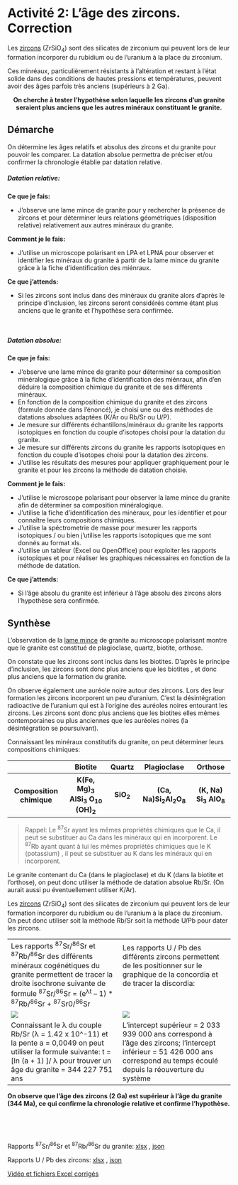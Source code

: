 # Activité 2: L’âge des zircons. Correction

Les [zircons](https://sciences-nature.fr/aureoles-desintegration-radioactive-zircon/) (ZrSiO<sub>4</sub>) sont des silicates de zirconium qui peuvent lors de leur formation incorporer du rubidium ou de l’uranium à la place du zirconium. 

Ces minréaux, particulièrement résistants à l’altération et restant à l’état solide dans des conditions de hautes pressions et températures, peuvent avoir des âges parfois très anciens (supérieurs à 2 Ga). 

<p align=center><strong>On cherche à tester l’hypothèse selon laquelle les zircons d’un granite seraient plus anciens que les autres minéraux constituant le granite.</strong></p>

<h2 class=center>Démarche</h2>

On détermine les âges relatifs et absolus des zircons et du granite pour pouvoir les comparer. La datation absolue permettra de préciser et/ou confirmer la chronologie établie par datation relative.

##### Datation relative:

**Ce que je fais:**

- J’observe une lame mince de granite pour y rechercher la présence de zircons et pour déterminer leurs relations géométriques (disposition relative) relativement aux autres minéraux du granite.

**Comment je le fais:**

- J’utilise un microscope polarisant en LPA et LPNA pour observer et identifier les minéraux du granite à partir de la lame mince du granite grâce à la fiche d’identification des miénraux.

**Ce que j’attends:**

- Si les zircons sont inclus dans des minéraux du granite alors d’après le principe d’inclusion, les zircons seront considérés comme étant plus anciens que le granite et l’hypothèse sera confirmée.

<p></br></p>

##### Datation absolue:

**Ce que je fais:**

- J’observe une lame mince de granite pour déterminer sa composition minéralogique grâce à la fiche d’identification des miénraux, afin d’en déduire la composition chimique du granite et de ses différents minéraux.
- En fonction de la composition chimique du granite et des zircons (formule donnée dans l’énoncé), je choisi une ou des méthodes de datations absolues adaptées  (K/Ar ou Rb/Sr ou U/P).
- Je mesure sur différents échantillons/minéraux du granite les rapports isotopiques en fonction du couple d’isotopes choisi pour la datation du granite.
- Je mesure sur différents zircons du granite les rapports isotopiques en fonction du couple d’isotopes choisi pour la datation des zircons.
- J’utilise les résultats des mesures pour appliquer graphiquement pour le granite et pour les zircons la méthode de datation choisie.

**Comment je le fais:**

- J’utilise le microscope polarisant pour observer la lame mince du granite afin de déterminer sa composition minéralogique.
- J’utilise la fiche d’identification des minéraux, pour les identifier et pour connaître leurs compositions chimiques.
- J’utilise la spéctrometrie de masse pour mesurer les rapports isotopiques / ou bien j’utilise les rapports isotopiques que me sont donnés au format xls.
- J’utilise un tableur (Excel ou OpenOffice) pour exploiter les rapports isotopiques et pour réaliser les graphiques nécessaires en fonction de la méthode de datation.

**Ce que j’attends:**

- Si l’âge absolu du granite est inférieur à l’âge absolu des zircons alors l’hypothèse sera confirmée.

<h2 class=center>Synthèse</h2>

L’observation de la [lame mince](https://oversas.org/ipfs/QmRXmd6bUY2JZnsM63BE9YQJcmX2VdKxXe8t8kAVmC3GSP) de granite au microscope polarisant montre que le granite est constitué de plagioclase, quartz, biotite, orthose. 

On constate que les zircons sont inclus dans les biotites. D’après le principe d’inclusion, les zircons sont donc plus anciens que les biotites , et donc plus anciens que la formation du granite.

On observe également une auréole noire autour des zircons. Lors des leur formation les zircons incorporent un peu d’uranium. C’est la désintégration radioactive de l’uranium qui est à l’origine des auréoles noires entourant les zircons. Les zircons sont donc plus anciens que les biotites elles mêmes contemporaines ou plus anciennes que les auréoles noires (la désintégration se poursuivant). 

Connaissant les minéraux constitutifs du granite, on peut déterminer leurs compositions chimiques:

<table>
<tr><th></th><th>Biotite</th><th>Quartz</th><th>Plagioclase</th><th>Orthose</th></tr>
<tr><th>Composition chimique</th><th>K(Fe, Mg)<sub>3</sub> AlSi<sub>3</sub> O<sub>10</sub> (OH)<sub>2</sub></th><th>SiO<sub>2</sub></th><th>(Ca, Na)Si<sub>2</sub>Al<sub>2</sub>O<sub>8</sub></th><th>(K, Na) Si<sub>3</sub> AlO<sub>8</sub></th></tr>
</table>

>Rappel: Le <sup>87</sup>Sr ayant les mêmes propriétés chimiques que le Ca, il peut se substituer au Ca dans les minéraux qui en incorporent. Le <sup>87</sup>Rb ayant quant à lui les mêmes propriétés chimiques que le K (potassium) , il peut se substituer au K dans les minéraux qui en incorporent.

Le granite contenant du Ca (dans le plagioclase) et du K (dans la biotite et l’orthose), on peut donc utiliser la méthode de datation absolue Rb/Sr. (On aurait aussi pu éventuellement utiliser K/Ar).

Les [zircons](https://sciences-nature.fr/aureoles-desintegration-radioactive-zircon/) (ZrSiO<sub>4</sub>) sont des silicates de zirconium qui peuvent lors de leur formation incorporer du rubidium ou de l’uranium à la place du zirconium. On peut donc utiliser soit la méthode Rb/Sr soit la méthode U/Pb pour dater les zircons.

<table width>

<tr>

<td>Les rapports <sup>87</sup>Sr/<sup>86</sup>Sr et <sup>87</sup>Rb/<sup>86</sup>Sr des différents minéraux cogénétiques du granite  permettent de tracer la droite isochrone suivante de formule <sup>87</sup>Sr/<sup>86</sup>Sr = (e<sup>λt</sup> – 1) * <sup>87</sup>Rb/<sup>86</sup>Sr + <sup>87</sup>Sr0/<sup>86</sup>Sr</td>


<td>Les rapports U / Pb des différents zircons  permettent de les positionner sur le graphique de la concordia et de tracer la discordia:</br></br></br></td>

</tr>
<tr>

<td width=50%><a href="https://oversas.org/ipfs/QmcJTsajimxPbdkSaJkQKEBcjXb3tDtvhv7W7sh1dkcVei"><img src="https://oversas.org/ipfs/QmcJTsajimxPbdkSaJkQKEBcjXb3tDtvhv7W7sh1dkcVei"></a></td>

<td width=50%><a href="https://oversas.org/ipfs/QmbHDwZbFY5YVyxxV2yiT9dycrBHL7V6mn3XrCyHCWik1e"><img src="https://oversas.org/ipfs/QmbHDwZbFY5YVyxxV2yiT9dycrBHL7V6mn3XrCyHCWik1e"></a></td>

</tr>

<td>Connaissant le λ du couple Rb/Sr  (λ = 1.42 x 10^-11) et la pente a = 0,0049 on peut utiliser la formule suivante: t = [ln (a + 1) ]/ λ  pour trouver un âge du granite = 344 227 751 ans</td>

<td>L’intercept supérieur = 2 033 939 000 ans correspond à l’âge des zircons; l’intercept inférieur = 51 426 000 ans correspond au temps écoulé depuis la réouverture du système</td>

</table>

**On observe que l’âge des zircons (2 Ga) est supérieur à l’âge du granite (344 Ma), ce qui confirme la chronologie relative et confirme l’hypothèse.**

<p></br></p><p></br></p>

Rapports <sup>87</sup>Sr/<sup>86</sup>Sr et <sup>87</sup>Rb/<sup>86</sup>Sr du granite: [xlsx](https://oversas.org/ipfs/QmT7uUFCK6Z5k95XrN68r9nJVaq6tF4uoMykLZKMT7aUNA) , [json](https://oversas.org/ipfs/QmQ4YF44Fk74kxentkJ1cScq8cp1cgZY5PS9aKEF9rJrxo)

Rapports U / Pb des zircons: [xlsx](https://oversas.org/ipfs/QmYCBUHBYVXgJUpbngLhEgLreN3GkMn2c5gBmuRBzLxS4s) , [json](https://oversas.org/ipfs/QmYxVgmZ5EmWFZ1bwDh1DEipsykTD8ms6irzKgr2pbN4YT)

[Vidéo et fichiers Excel corrigés](https://oversas.org/ipfs/QmQhcM4Pc5ZSdJwKMEejnVb19gqMyQRfhRRNG1KZCSuD2h)
